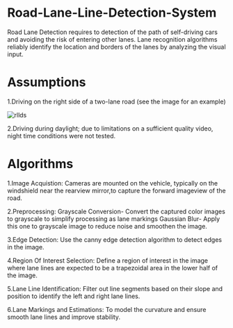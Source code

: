 # Road-Lane-Line-Detection-System

Road Lane Detection requires to detection of the path of self-driving cars and avoiding the risk of entering other lanes. Lane recognition algorithms reliably identify the location and borders of the lanes by analyzing the visual input. 

# Assumptions

1.Driving on the right side of a two-lane road (see the image for an example)

![rllds](https://github.com/gangashankar04/Road-Lane-Line-Detection-System/assets/170317051/fdcefb16-c75e-4449-8b0c-ba6348f4996e)


2.Driving during daylight; due to limitations on a sufficient quality video, night time conditions were not tested.

# Algorithms

 1.Image Acquistion: Cameras are mounted on the vehicle, typically on the windshield near the rearview mirror,to capture the forward
                     imageview of the road.
                     
 2.Preprocessing: Grayscale Conversion- Convert the captured color images to grayscale to simplify processing as lane markings
                  Gaussian Blur- Apply this one to grayscale image to reduce noise and smoothen the image.
                    
 3.Edge Detection: Use the canny edge detection algorithm to detect edges in the image.

 4.Region Of Interest Selection: Define a region of interest in the image where lane lines are expected to be a trapezoidal area 
                               in the lower half of the image.

 5.Lane Line Identification: Filter out line segments based on their slope and position to identify the left and right lane lines.

 6.Lane Markings and Estimations:
                     To model the curvature and ensure smooth lane lines and improve stability.
                     

